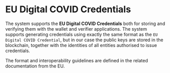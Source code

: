 
# EU Digital COVID Credentials

The system supports the **EU Digital COVID Credentials** both for storing and verifying them with the wallet and verifier applications.
The system supports generating credentials using exactly the same format as the `EU Digital COVID Credential`, but in our case the public keys are stored in the blockchain, together with the identities of all entities authorised to issue credentials.

The format and interoperability guidelines are defined in the related documentation from the EU.

